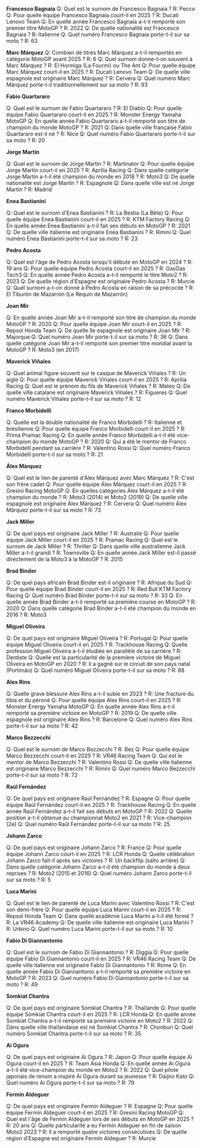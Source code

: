 **Francesco Bagnaia**
Q: Quel est le surnom de Francesco Bagnaia ?
R: Pecco
Q: Pour quelle équipe Francesco Bagnaia court-il en 2025 ?
R: Ducati Lenovo Team
Q: En quelle année Francesco Bagnaia a-t-il remporté son premier titre MotoGP ?
R: 2022
Q: De quelle nationalité est Francesco Bagnaia ?
R: Italienne
Q: Quel numéro Francesco Bagnaia porte-t-il sur sa moto ?
R: 63

**Marc Márquez**
Q: Combien de titres Marc Márquez a-t-il remportés en catégorie MotoGP avant 2025 ?
R: 6
Q: Quel surnom donne-t-on souvent à Marc Márquez ?
R: El Hormiga (La Fourmi) ou The Ant
Q: Pour quelle équipe Marc Márquez court-il en 2025 ?
R: Ducati Lenovo Team
Q: De quelle ville espagnole est originaire Marc Márquez ?
R: Cervera
Q: Quel numéro Marc Márquez porte-t-il traditionnellement sur sa moto ?
R: 93

**Fabio Quartararo**

Q: Quel est le surnom de Fabio Quartararo ?
R: El Diablo
Q: Pour quelle équipe Fabio Quartararo court-il en 2025 ?
R: Monster Energy Yamaha MotoGP
Q: En quelle année Fabio Quartararo a-t-il remporté son titre de champion du monde MotoGP ?
R: 2021
Q: Dans quelle ville française Fabio Quartararo est-il né ?
R: Nice
Q: Quel numéro Fabio Quartararo porte-t-il sur sa moto ?
R: 20

**Jorge Martín**

Q: Quel est le surnom de Jorge Martín ?
R: Martinator
Q: Pour quelle équipe Jorge Martín court-il en 2025 ?
R: Aprilia Racing
Q: Dans quelle catégorie Jorge Martín a-t-il été champion du monde en 2018 ?
R: Moto3
Q: De quelle nationalité est Jorge Martín ?
R: Espagnole
Q: Dans quelle ville est né Jorge Martín ?
R: Madrid

**Enea Bastianini**

Q: Quel est le surnom d'Enea Bastianini ?
R: La Bestia (La Bête)
Q: Pour quelle équipe Enea Bastianini court-il en 2025 ?
R: KTM Factory Racing
Q: En quelle année Enea Bastianini a-t-il fait ses débuts en MotoGP ?
R: 2021
Q: De quelle ville italienne est originaire Enea Bastianini ?
R: Rimini
Q: Quel numéro Enea Bastianini porte-t-il sur sa moto ?
R: 23

**Pedro Acosta**

Q: Quel est l'âge de Pedro Acosta lorsqu'il débute en MotoGP en 2024 ?
R: 19 ans
Q: Pour quelle équipe Pedro Acosta court-il en 2025 ?
R: GasGas Tech3
Q: En quelle année Pedro Acosta a-t-il remporté le titre Moto2 ?
R: 2023
Q: De quelle région d'Espagne est originaire Pedro Acosta ?
R: Murcie
Q: Quel surnom a-t-on donné à Pedro Acosta en raison de sa précocité ?
R: El Tiburón de Mazarrón (Le Requin de Mazarrón)

**Joan Mir**

Q: En quelle année Joan Mir a-t-il remporté son titre de champion du monde MotoGP ?
R: 2020
Q: Pour quelle équipe Joan Mir court-il en 2025 ?
R: Repsol Honda Team
Q: De quelle île espagnole est originaire Joan Mir ?
R: Majorque
Q: Quel numéro Joan Mir porte-t-il sur sa moto ?
R: 36
Q: Dans quelle catégorie Joan Mir a-t-il remporté son premier titre mondial avant la MotoGP ?
R: Moto3 (en 2017)

**Maverick Viñales**

Q: Quel animal figure souvent sur le casque de Maverick Viñales ?
R: Un aigle
Q: Pour quelle équipe Maverick Viñales court-il en 2025 ?
R: Aprilia Racing
Q: Quel est le prénom du fils de Maverick Viñales ?
R: Mateo
Q: De quelle ville catalane est originaire Maverick Viñales ?
R: Figueres
Q: Quel numéro Maverick Viñales porte-t-il sur sa moto ?
R: 12

**Franco Morbidelli**

Q: Quelle est la double nationalité de Franco Morbidelli ?
R: Italienne et brésilienne
Q: Pour quelle équipe Franco Morbidelli court-il en 2025 ?
R: Prima Pramac Racing
Q: En quelle année Franco Morbidelli a-t-il été vice-champion du monde MotoGP ?
R: 2020
Q: Qui a été le mentor de Franco Morbidelli pendant sa carrière ?
R: Valentino Rossi
Q: Quel numéro Franco Morbidelli porte-t-il sur sa moto ?
R: 21

**Álex Márquez**

Q: Quel est le lien de parenté d'Álex Márquez avec Marc Márquez ?
R: C'est son frère cadet
Q: Pour quelle équipe Álex Márquez court-il en 2025 ?
R: Gresini Racing MotoGP
Q: En quelles catégories Álex Márquez a-t-il été champion du monde ?
R: Moto3 (2014) et Moto2 (2019)
Q: De quelle ville espagnole est originaire Álex Márquez ?
R: Cervera
Q: Quel numéro Álex Márquez porte-t-il sur sa moto ?
R: 73

**Jack Miller**

Q: De quel pays est originaire Jack Miller ?
R: Australie
Q: Pour quelle équipe Jack Miller court-il en 2025 ?
R: Pramac Racing
Q: Quel est le surnom de Jack Miller ?
R: Thriller
Q: Dans quelle ville australienne Jack Miller a-t-il grandi ?
R: Townsville
Q: En quelle année Jack Miller est-il passé directement de la Moto3 à la MotoGP ?
R: 2015

**Brad Binder**

Q: De quel pays africain Brad Binder est-il originaire ?
R: Afrique du Sud
Q: Pour quelle équipe Brad Binder court-il en 2025 ?
R: Red Bull KTM Factory Racing
Q: Quel numéro Brad Binder porte-t-il sur sa moto ?
R: 33
Q: En quelle année Brad Binder a-t-il remporté sa première course en MotoGP ?
R: 2020
Q: Dans quelle catégorie Brad Binder a-t-il été champion du monde en 2016 ?
R: Moto3



**Miguel Oliveira**

Q: De quel pays est originaire Miguel Oliveira ?
R: Portugal
Q: Pour quelle équipe Miguel Oliveira court-il en 2025 ?
R: Trackhouse Racing
Q: Quelle profession Miguel Oliveira a-t-il étudiée en parallèle de sa carrière ?
R: Dentiste
Q: Quelle est la particularité de la première victoire de Miguel Oliveira en MotoGP en 2020 ?
R: Il a gagné sur le circuit de son pays natal (Portimão)
Q: Quel numéro Miguel Oliveira porte-t-il sur sa moto ?
R: 88

**Alex Rins**

Q: Quelle grave blessure Alex Rins a-t-il subie en 2023 ?
R: Une fracture du tibia et du péroné
Q: Pour quelle équipe Alex Rins court-il en 2025 ?
R: Monster Energy Yamaha MotoGP
Q: En quelle année Alex Rins a-t-il remporté sa première victoire en MotoGP ?
R: 2019
Q: De quelle ville espagnole est originaire Alex Rins ?
R: Barcelone
Q: Quel numéro Alex Rins porte-t-il sur sa moto ?
R: 42

**Marco Bezzecchi**

Q: Quel est le surnom de Marco Bezzecchi ?
R: Bez
Q: Pour quelle équipe Marco Bezzecchi court-il en 2025 ?
R: VR46 Racing Team
Q: Qui est le mentor de Marco Bezzecchi ?
R: Valentino Rossi
Q: De quelle ville italienne est originaire Marco Bezzecchi ?
R: Rimini
Q: Quel numéro Marco Bezzecchi porte-t-il sur sa moto ?
R: 72

**Raúl Fernández**

Q: De quel pays est originaire Raúl Fernández ?
R: Espagne
Q: Pour quelle équipe Raúl Fernández court-il en 2025 ?
R: Trackhouse Racing
Q: En quelle année Raúl Fernández a-t-il fait ses débuts en MotoGP ?
R: 2022
Q: Quelle position a-t-il obtenue au championnat Moto2 en 2021 ?
R: Vice-champion (2e)
Q: Quel numéro Raúl Fernández porte-t-il sur sa moto ?
R: 25


**Johann Zarco**

Q: De quel pays est originaire Johann Zarco ?
R: France
Q: Pour quelle équipe Johann Zarco court-il en 2025 ?
R: LCR Honda
Q: Quelle célébration Johann Zarco fait-il après ses victoires ?
R: Un backflip (salto arrière)
Q: Dans quelle catégorie Johann Zarco a-t-il été champion du monde à deux reprises ?
R: Moto2 (2015 et 2016)
Q: Quel numéro Johann Zarco porte-t-il sur sa moto ?
R: 5

**Luca Marini**

Q: Quel est le lien de parenté de Luca Marini avec Valentino Rossi ?
R: C'est son demi-frère
Q: Pour quelle équipe Luca Marini court-il en 2025 ?
R: Repsol Honda Team
Q: Dans quelle académie Luca Marini a-t-il été formé ?
R: La VR46 Academy
Q: De quelle ville italienne est originaire Luca Marini ?
R: Urbino
Q: Quel numéro Luca Marini porte-t-il sur sa moto ?
R: 10

**Fabio Di Giannantonio**

Q: Quel est le surnom de Fabio Di Giannantonio ?
R: Diggia
Q: Pour quelle équipe Fabio Di Giannantonio court-il en 2025 ?
R: VR46 Racing Team
Q: De quelle ville italienne est originaire Fabio Di Giannantonio ?
R: Rome
Q: En quelle année Fabio Di Giannantonio a-t-il remporté sa première victoire en MotoGP ?
R: 2023
Q: Quel numéro Fabio Di Giannantonio porte-t-il sur sa moto ?
R: 49

**Somkiat Chantra**

Q: De quel pays est originaire Somkiat Chantra ?
R: Thaïlande
Q: Pour quelle équipe Somkiat Chantra court-il en 2025 ?
R: LCR Honda
Q: En quelle année Somkiat Chantra a-t-il remporté sa première victoire en Moto2 ?
R: 2022
Q: Dans quelle ville thaïlandaise est né Somkiat Chantra ?
R: Chonburi
Q: Quel numéro Somkiat Chantra porte-t-il sur sa moto ?
R: 35

**Ai Ogura**

Q: De quel pays est originaire Ai Ogura ?
R: Japon
Q: Pour quelle équipe Ai Ogura court-il en 2025 ?
R: Team Asia Honda
Q: En quelle année Ai Ogura a-t-il été vice-champion du monde en Moto2 ?
R: 2022
Q: Quel pilote japonais de renom a inspiré Ai Ogura durant sa jeunesse ?
R: Daijiro Kato
Q: Quel numéro Ai Ogura porte-t-il sur sa moto ?
R: 79

**Fermín Aldeguer**

Q: De quel pays est originaire Fermín Aldeguer ?
R: Espagne
Q: Pour quelle équipe Fermín Aldeguer court-il en 2025 ?
R: Gresini Racing MotoGP
Q: Quel est l'âge de Fermín Aldeguer lors de ses débuts en MotoGP en 2025 ?
R: 20 ans
Q: Quelle particularité a eu Fermín Aldeguer en fin de saison Moto2 2023 ?
R: Il a remporté quatre victoires consécutives
Q: De quelle région d'Espagne est originaire Fermín Aldeguer ?
R: Murcie